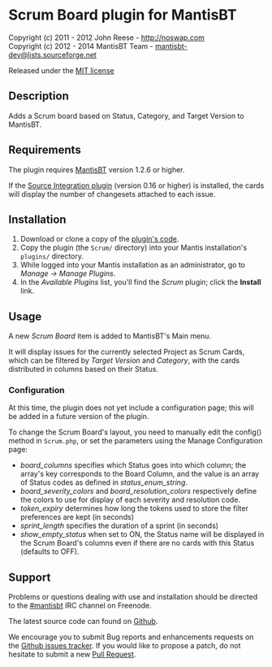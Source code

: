 # Scrum Board plugin for MantisBT

Copyright (c) 2011 - 2012  John Reese - http://noswap.com  
Copyright (c) 2012 - 2014  MantisBT Team - mantisbt-dev@lists.sourceforge.net

Released under the [MIT license](http://opensource.org/licenses/MIT)


## Description

Adds a Scrum board based on Status, Category, and Target Version
to MantisBT.


## Requirements

The plugin requires [MantisBT](http://www.mantisbt.org/) version 1.2.6 or higher.

If the [Source Integration plugin](https://github.com/mantisbt-plugins/source-integration)
(version 0.16 or higher) is installed, the cards will display the number of
changesets attached to each issue.


## Installation

1. Download or clone a copy of the [plugin's code](https://github.com/mantisbt-plugins/scrum).
2. Copy the plugin (the `Scrum/` directory) into your Mantis
   installation's `plugins/` directory.
3. While logged into your Mantis installation as an administrator, go to
   *Manage -> Manage Plugins*.
4. In the *Available Plugins* list, you'll find the *Scrum* plugin;
   click the **Install** link.


## Usage

A new *Scrum Board* item is added to MantisBT's Main menu.

It will display issues for the currently selected Project as Scrum Cards,
which can be filtered by *Target Version* and *Category*, with the cards
distributed in columns based on their Status.

### Configuration

At this time, the plugin does not yet include a configuration page;
this will be added in a future version of the plugin.

To change the Scrum Board's layout, you need to manually edit the
config() method in `Scrum.php`, or set the parameters using the Manage
Configuration page:

  - *board_columns* specifies which Status goes into which column;
    the array's key corresponds to the Board Column, and the value is
    an array of Status codes as defined in *status_enum_string*.
  - *board_severity_colors* and *board_resolution_colors* respectively
    define the colors to use for display of each severity and resolution code.
  - *token_expiry* determines how long the tokens used to store the filter
    preferences are kept (in seconds)
  - *sprint_length* specifies the duration of a sprint (in seconds)
  - *show_empty_status* when set to ON, the Status name will be displayed in
    the Scrum Board's columns even if there are no cards with this Status
    (defaults to OFF).


## Support

Problems or questions dealing with use and installation should be
directed to the [#mantisbt](irc://freenode.net/mantisbt) IRC channel
on Freenode.

The latest source code can found on
[Github](https://github.com/mantisbt-plugins/scrum).

We encourage you to submit Bug reports and enhancements requests on the
[Github issues tracker](https://github.com/mantisbt-plugins/scrum/issues).
If you would like to propose a patch, do not hesitate to submit a new
[Pull Request](https://github.com/mantisbt-plugins/scrum/compare/).
